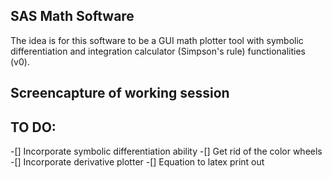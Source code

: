 ## SAS Math Software

The idea is for this software to be a GUI math plotter tool with symbolic differentiation and integration calculator (Simpson's rule) functionalities (v0).

## Screencapture of working session

## TO DO:
-[] Incorporate symbolic differentiation ability
-[] Get rid of the color wheels
-[] Incorporate derivative plotter
-[] Equation to latex print out
